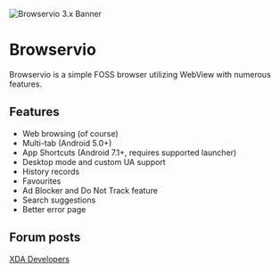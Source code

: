 ![Browservio 3.x Banner](https://forum.xda-developers.com/attachments/browservio_banner-png.5598555/ "Browservio 3.x banner")
# Browservio
Browservio is a simple FOSS browser utilizing WebView with numerous features.

## Features
- Web browsing (of course)
- Multi-tab (Android 5.0+)
- App Shortcuts (Android 7.1+, requires supported launcher)
- Desktop mode and custom UA support
- History records
- Favourites
- Ad Blocker and Do Not Track feature
- Search suggestions
- Better error page

## Forum posts
[XDA Developers](https://forum.xda-developers.com/t/app-4-0-browservio.4425001/ "XDA Developers")

